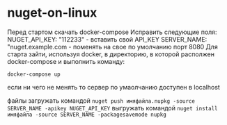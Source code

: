 # nuget-on-linux
Перед стартом скачать docker-compose
Исправить следующие поля:
 NUGET_API_KEY: "112233" - вставить свой API_KEY
 SERVER_NAME: "nuget.example.com - поменять на свое
 по умолчанию порт 8080
 Для старта зайти, используя docker, в директорию, в которой располжен docker-compose и выполнить команду:
 ```
 docker-compose up
 ```
 если ни чего не менять то сервер по умаолчанию доступен в localhost
 
 файлы загружать командой ``` nuget push имяфайла.nupkg -source SERVER_NAME -apikey NUGET_API_KEY ```
 выгружать командой ``` nuget install имяфайла -source SERVER_NAME -packagesavemode nupkg ```
